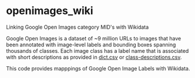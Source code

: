 # openimages_wiki
Linking Google Open Images category MID's with Wikidata

Google Open Images is a dataset of ~9 million URLs to images that have been annotated with image-level labels and bounding boxes spanning thousands of classes. 
Each image class has a label name that is associated with short descriptions as provided in 
[dict.csv](https://github.com/spandanagella/openimages_wiki/blob/master/data/dict.csv) or [class-descriptions.csv](https://github.com/spandanagella/openimages_wiki/blob/master/data/class-descriptions.csv).

This code provides mapppings of Google Open Image Labels with Wikidata.
